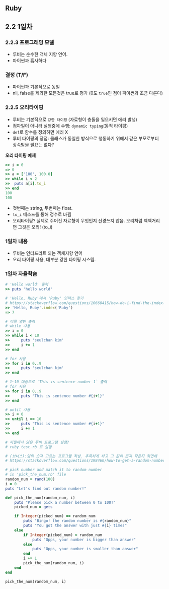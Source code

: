 ## Ruby

## 2.2 1일차

### 2.2.3 프로그래밍 모델

- 루비는 순수한 객체 지향 언어.
- 파이썬과 흡사하다

### 결정 (T/F)
- 파이썬과 기본적으로 동일
- nli, false를 제외한 모든것은 true로 평가 (0도 `true`인 점이 파이썬과 조금 다른다)

### 2.2.5 오리타이핑
- 루비는 기본적으로 `강한 타이핑` (자료형이 충돌을 일으키면 에러 발생)
- 컴파일이 아니라 실행중에 수행: `dynamic typing`(동적 타이핑)
- `def`로 함수를 정의하면 에러 X
- 루비 타이핑의 장점: 클래스가 동일한 방식으로 행동하기 위해서 같은 부모로부터 상속받을 필요는 없다?

**오리 타이핑 예제**

```ruby
>> i = 0
=> 0
>> a = ['100', 100.0]
>> while i < 2
>>  puts a[i].to_i
>> end
100
100
```

- 첫번째는 string, 두번째는 float.
- `to_i` 메소드를 통해 정수로 바뀜
- 오리타이핑? 실제로 주어진 자료형이 무엇인지 신경쓰지 않음. 오리처럼 꽥꽥거리면 그것은 오리! (to_i)

### 1일차 내용
- 루비는 인터프리트 되는 객체지향 언어
- 오리 타이핑 사용, 대부분 강한 타이핑 시스템.


### 1일차 자율학습

```ruby
# 'Hello world' 출력
>> puts 'hello world'

# 'Hello, Ruby'에서 'Ruby' 인덱스 찾기
# https://stackoverflow.com/questions/10668415/how-do-i-find-the-index-of-a-character-in-a-string-in-ruby
>> 'Hello, Ruby'.index('Ruby')
=> 7

# 이름 열번 출력
# while 사용
>> i = 0
>> while i < 10
>>     puts 'seulchan kim'
>>     i += 1
>> end

# for 사용
>> for i in 0..9
>>     puts 'seulchan kim'
>> end

# 1~10 대상으로 `This is sentence number 1` 출력
# for 사용
>> for i in 0..9
>>     puts "This is sentence number #{i+1}"
>> end

# until 사용
>> i = 0
>> until i == 10
>>     puts "This is sentence number #{i+1}"
>>     i += 1
>> end

# 파일에서 읽은 루비 프로그램 실행?
# ruby test.rb 로 실행

# (보너스):임의 숫자 고르는 프로그램 작성. 추측하게 하고 그 값이 큰지 작은지 화면에
# https://stackoverflow.com/questions/198460/how-to-get-a-random-number-in-ruby

# pick number and match it to random number
# in 'pick_the_num.rb' file
random_num = rand(100)
i = 0
puts "Let's find out random number!"

def pick_the_num(random_num, i)
    puts "Please pick a number between 0 to 100!"
    picked_num = gets

    if Integer(picked_num) == random_num
        puts "Bingo! the random number is #{random_num}"
        puts "You got the answer with just #{i} times"
    else
        if Integer(picked_num) > random_num
            puts "Opps, your number is bigger than answer"
        else
            puts "Opps, your number is smaller than answer"
        end
        i += 1
        pick_the_num(random_num, i)
    end
end

pick_the_num(random_num, i)
```
